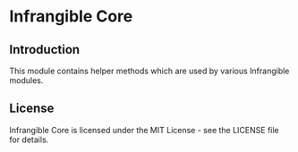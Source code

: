 # Infrangible Core

## Introduction

This module contains helper methods which are used by various Infrangible modules.

## License

Infrangible Core is licensed under the MIT License - see the LICENSE file for details.
